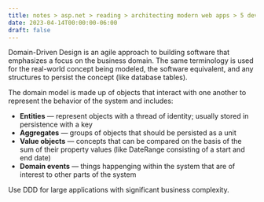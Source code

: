 ```yaml
---
title: notes > asp.net > reading > architecting modern web apps > 5 develop asp net core mvc apps > 6 domain driven design
date: 2023-04-14T00:00:00-06:00
draft: false
---
```


Domain-Driven Design is an agile approach to building software that emphasizes a focus on the business domain.  The same terminology is used for the real-world concept being modeled, the software equivalent, and any structures to persist the concept (like database tables).

The domain model is made up of objects that interact with one another to represent the behavior of the system and includes:
- **Entities** — represent objects with a thread of identity; usually stored in persistence with a key
- **Aggregates** — groups of objects that should be persisted as a unit
- **Value objects** — concepts that can be compared on the basis of the sum of their property values (like DateRange consisting of a start and end date)
- **Domain events** — things happenging within the system that are of interest to other parts of the system

Use DDD for large applications with significant business complexity.



